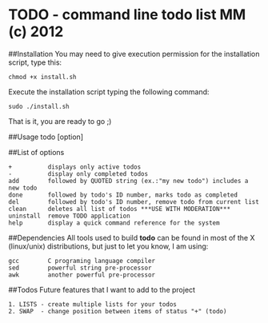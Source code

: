 
 TODO - command line todo list MM (c) 2012
===========================================
##Installation
You may need to give execution permission for the installation script, type this:

	chmod +x install.sh

Execute the installation script typing the following command:
        
	sudo ./install.sh

That is it, you are ready to go ;)

##Usage
    todo [option] <string>

##List of options

	+          displays only active todos
	-          display only completed todos
	add        followed by QUOTED string (ex.:"my new todo") includes a new todo
	done       followed by todo's ID number, marks todo as completed
	del        followed by todo's ID number, remove todo from current list
	clean      deletes all list of todos ***USE WITH MODERATION***
	uninstall  remove TODO application
	help       display a quick command reference for the system

##Dependencies
All tools used to build __todo__ can be found in most of the X (linux/unix) distributions, but just to let you know, I am using:

	gcc        C programing language compiler
	sed        powerful string pre-processor 
	awk        another powerful pre-processor

##Todos
Future features that I want to add to the project

	1. LISTS - create multiple lists for your todos
	2. SWAP  - change position between items of status "+" (todo)

